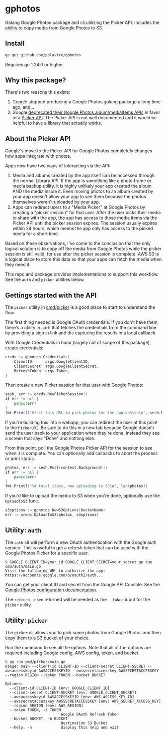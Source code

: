 # gphotos

Golang Google Photos package and cli utilizing the Picker API. Includes the
ability to copy media from Google Photos to S3.

## Install

```sh
go get github.com/polastre/gphotos
```

Requires go 1.24.0 or higher.

## Why this package?

There's two reasons this exists:

1. Google stopped producing a Google Photos golang package a long time ago,
   and...
2. Google [deprecated their Google Photos album/mediaItems
   APIs](https://developers.google.com/photos/support/updates) in favor of a
   [Picker
   API](https://developers.google.com/photos/picker/guides/get-started-picker).
   The Picker API is not well documented and it would be helpful to have a
   library that actually works.

## About the Picker API

Google's move to the Picker API for Google Photos completely changes how apps
integrate with photos.

Apps now have two ways of interacting via the API:

1. Media and albums created by the app itself can be accessed through the normal
   Library API. If the app is something like a photo frame or media backup
   utility, it is highly unlikely your app created the album AND the media
   inside it. Even moving photos to an album created by your app doesn't allow
   your app to see them because the photos themselves weren't uploaded by your
   app.
2. Apps can redirect users to a "Media Picker" at Google Photos by creating a
   "picker session" for that user. After the user picks their media to share
   with the app, the app has access to those media items via the Picker API
   until the picker session expires. The session usually expires within 24
   hours, which means the app only has access to the picked media for a short
   time.

Based on these observations, I've come to the conclusion that the only logical
solution is to copy off the media from Google Photos while the picker session is
still valid, for use after the picker session is complete. AWS S3 is a logical
place to store this data so that your apps can fetch the media when they need
it.

This repo and package provides implementations to support this workflow. See the
`auth` and `picker` utilities below.

## Gettings started with the API

The `picker` utility in [cmd/picker](./cmd/picker/main.go) is a good place to
start to understand the flow.

The first thing needed is Google OAuth credentials. If you don't have them,
there's a utility in `auth` that fetches the credentials from the command line
by providing a sign in link and the capturing the results in a local callback.

With Google Credentials in hand (largely out of scope of this package), create
credentials:

```go
creds := gphotos.Credentials{
    ClientID:     args.GoogleClientID,
    ClientSecret: args.GoogleClientSecret,
    RefreshToken: args.Token,
}
```

Then create a new Picker session for that user with Google Photos:

```go
sesh, err := creds.NewPickerSession()
if err != nil {
    panic(err)
}
fmt.Printf("Visit this URL to pick photos for the app:\n%s\n\n", sesh.PickerURI)
```

If you're building this into a webapp, you can redirect the user at this point
to the `PickerURI`. Be sure to do this in a new tab because Google doesn't send
the user back to your application when they're done, instead they see a screen
that says "Done" and nothing else.

From this point, poll the Google Photos Picker API for the session to see when
it is complete. You can optionally add callbacks to abort the process or print
status.

```go
photos, err := sesh.Poll(context.Background())
if err != nil {
    panic(err)
}
fmt.Printf("%d total items, now uploading to S3\n", len(photos))
```

If you'd like to upload the media to S3 when you're done, optionally use the
`UploadToS3` func.

```go
s3options := gphotos.NewS3Options(bucketName)
err := creds.UploadToS3(photos, s3options)
```

## Utility: `auth`

The `auth` cli will perform a new OAuth authentication with the Google auth
service. This is useful to get a refresh token that can be used with the Google
Photos Picker for a specific user.

```
% GOOGLE_CLIENT_ID=your_id GOOGLE_CLIENT_SECRET=your_secret go run cmd/auth/main.go
Visit the following URL to authorize the app:
https://accounts.google.com/o/oauth2/auth...
```

You can get your client ID and secret from the Google API Console. See the
[Google Photos configuration
documentation](https://developers.google.com/photos/overview/configure-your-app).

The `refresh_token` returned will be needed as the `--token` input for the
`picker` utility.

## Utility: `picker`

The `picker` cli allows you to pick some photos from Google Photos and then copy
them to a S3 bucket of your choice.

Run the command to see all the options. Note that all of the options are
required including Google config, AWS config, token, and bucket.

```
% go run cmd/picker/main.go
Usage: main --client-id CLIENT-ID --client-secret CLIENT-SECRET --awsaccesskeyid AWSACCESSKEYID --awssecretaccesskey AWSSECRETACCESSKEY --region REGION --token TOKEN --bucket BUCKET

Options:
  --client-id CLIENT-ID [env: GOOGLE_CLIENT_ID]
  --client-secret CLIENT-SECRET [env: GOOGLE_CLIENT_SECRET]
  --awsaccesskeyid AWSACCESSKEYID [env: AWS_ACCESS_KEY_ID]
  --awssecretaccesskey AWSSECRETACCESSKEY [env: AWS_SECRET_ACCESS_KEY]
  --region REGION [env: AWS_REGION]
  --token TOKEN, -t TOKEN
                         Google OAuth Refresh Token
  --bucket BUCKET, -b BUCKET
                         Destination S3 Bucket
  --help, -h             display this help and exit
```
